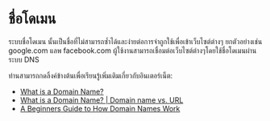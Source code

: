 # ชื่อโดเมน

ระบบชื่อโดเมน นั้นเป็นชื่อที่ไม่สามารถซ้ำได้และง่ายต่อการจำถูกใช้เพื่อเข้าเว็บไซต์ต่างๆ ยกตัวอย่างเช่น google.com แลพ facebook.com ผู้ใช้งานสามารถเชื่อมต่อเว็บไซต์ต่างๆโดยใช้ชื่อโดเมนผ่านระบบ DNS

ท่านสามารถกดลิ้งค์ข้างต้นเพื่อเรียนรู้เพิ่มเติมเกี่ยวกับอินเตอร์เน็ต: 

- [What is a Domain Name?](https://developer.mozilla.org/en-US/docs/Learn/Common_questions/What_is_a_domain_name)
- [What is a Domain Name? | Domain name vs. URL](https://www.cloudflare.com/en-gb/learning/dns/glossary/what-is-a-domain-name/)
- [A Beginners Guide to How Domain Names Work](https://www.youtube.com/watch?v=Y4cRx19nhJk)
